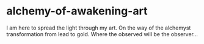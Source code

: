 # alchemy-of-awakening-art
I am here to spread the light through my art. On the way of the alchemyst transformation from lead to gold. Where the observed will be the observer...
